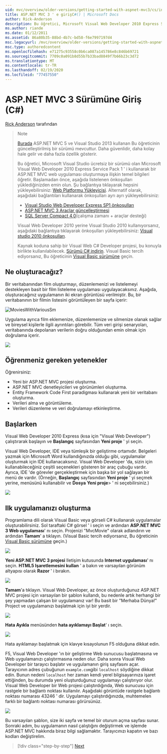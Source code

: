 ```yaml
---
uid: mvc/overview/older-versions/getting-started-with-aspnet-mvc3/cs/intro-to-aspnet-mvc-3
title: ASP.NET MVC 3 ' e girişC#() | Microsoft Docs
author: Rick-Anderson
description: Bu öğretici, Microsoft Visual Web Developer 2010 Express Service Pack 1 ' i kullanarak bir ASP.NET MVC web uygulaması oluşturmaya ilişkin temel bilgileri öğretir...
ms.author: riande
ms.date: 01/12/2011
ms.assetid: 86a80b35-88bd-4b7c-bd58-f6e7997197d4
msc.legacyurl: /mvc/overview/older-versions/getting-started-with-aspnet-mvc3/cs/intro-to-aspnet-mvc-3
msc.type: authoredcontent
ms.openlocfilehash: e71275c93558c0b6ca087a145786e8c846b69721
ms.sourcegitcommit: 7709c0a091b8d55b7b33bad8849f7b66b23c3d72
ms.translationtype: MT
ms.contentlocale: tr-TR
ms.lasthandoff: 02/19/2020
ms.locfileid: "77457550"
---
```

# <a name="intro-to-aspnet-mvc-3-c"></a>ASP.NET MVC 3 Sürümüne Giriş (C#)

[Rick Anderson](https://twitter.com/RickAndMSFT) tarafından

> > [!NOTE]
> > [Burada](../../../getting-started/introduction/getting-started.md) ASP.NET MVC 5 ve Visual Studio 2013 kullanan Bu öğreticinin güncelleştirilmiş bir sürümü mevcuttur. Daha güvenlidir, daha kolay hale gelir ve daha fazla özellik gösterir.
> 
> 
> Bu öğretici, Microsoft Visual Studio ücretsiz bir sürümü olan Microsoft Visual Web Developer 2010 Express Service Pack 1 ' i kullanarak bir ASP.NET MVC web uygulaması oluşturmaya ilişkin temel bilgileri öğretir. Başlamadan önce, aşağıda listelenen önkoşulları yüklediğinizden emin olun. Şu bağlantıya tıklayarak hepsini yükleyebilirsiniz: [Web Platformu Yükleyicisi](https://www.microsoft.com/web/gallery/install.aspx?appid=VWD2010SP1Pack). Alternatif olarak, aşağıdaki bağlantıları kullanarak önkoşulları ayrı ayrı yükleyebilirsiniz:
> 
> - [Visual Studio Web Developer Express SP1 önkoşulları](https://www.microsoft.com/web/gallery/install.aspx?appid=VWD2010SP1Pack)
> - [ASP.NET MVC 3 Araçlar güncelleştirmesi](https://www.microsoft.com/web/gallery/install.aspx?appsxml=&amp;appid=MVC3)
> - [SQL Server Compact 4,0](https://www.microsoft.com/web/gallery/install.aspx?appid=SQLCE;SQLCEVSTools_4_0)(çalışma zamanı + araçlar desteği)
> 
> Visual Web Developer 2010 yerine Visual Studio 2010 kullanıyorsanız, aşağıdaki bağlantıya tıklayarak önkoşulları yükleyebilirsiniz: [Visual studio 2010 önkoşulları](https://www.microsoft.com/web/gallery/install.aspx?appsxml=&amp;appid=VS2010SP1Pack).
> 
> Kaynak koduna sahip bir Visual Web C# Developer projesi, bu konuyla birlikte kullanılabilecek. [Sürümü C# indirin](https://code.msdn.microsoft.com/Introduction-to-MVC-3-10d1b098). Visual Basic tercih ediyorsanız, Bu öğreticinin [Visual Basic sürümüne](../vb/intro-to-aspnet-mvc-3.md) geçin.

## <a name="what-youll-build"></a>Ne oluşturacağız?

Bir veritabanından film oluşturmayı, düzenlemenizi ve listelemeyi destekleyen basit bir film listeleme uygulaması uygulayacaksınız. Aşağıda, oluşturacağınız uygulamanın iki ekran görüntüsü verilmiştir. Bu, bir veritabanının bir filmin listesini görüntüleyen bir sayfa içerir:

![MoviesWithVariousSm](intro-to-aspnet-mvc-3/_static/image1.png)

Uygulama ayrıca film eklemenize, düzenlemenize ve silmenize olanak sağlar ve bireysel kişilerle ilgili ayrıntıları görebilir. Tüm veri girişi senaryoları, veritabanında depolanan verilerin doğru olduğundan emin olmak için doğrulama içerir.

![](intro-to-aspnet-mvc-3/_static/image2.png)

## <a name="skills-youll-learn"></a>Öğrenmeniz gereken yetenekler

Öğrenirsiniz:

- Yeni bir ASP.NET MVC projesi oluşturma.
- ASP.NET MVC denetleyicileri ve görünümleri oluşturma.
- Entity Framework Code First paradigması kullanarak yeni bir veritabanı oluşturma.
- Verileri alma ve görüntüleme.
- Verileri düzenleme ve veri doğrulamayı etkinleştirme.

## <a name="getting-started"></a>Başlarken

Visual Web Developer 2010 Express (kısa için "Visual Web Developer") çalıştırarak başlayın ve **Başlangıç** sayfasından **Yeni proje** ' yi seçin.

Visual Web Developer, IDE veya tümleşik bir geliştirme ortamıdır. Belgeleri yazmak için Microsoft Word kullandığınızda olduğu gibi, uygulamalar oluşturmak için IDE kullanacaksınız. Visual Web Developer 'da, sizin için kullanabileceğiniz çeşitli seçenekleri gösteren bir araç çubuğu vardır. Ayrıca, IDE 'de görevler gerçekleştirmek için başka bir yol sağlayan bir menü de vardır. (Örneğin, **Başlangıç** sayfasından **Yeni proje** ' yi seçmek yerine, menüsünü kullanabilir ve **Dosya** **Yeni proje**&gt; ' ni seçebilirsiniz.)

[![](intro-to-aspnet-mvc-3/_static/image4.png)](intro-to-aspnet-mvc-3/_static/image3.png)

## <a name="creating-your-first-application"></a>Ilk uygulamanızı oluşturma

Programlama dili olarak Visual Basic veya görseli C# kullanarak uygulamalar oluşturabilirsiniz. Sol taraftaki C# görsel ' i seçin ve ardından **ASP.NET MVC 3 Web uygulaması**' nı seçin. Projenizi "MvcMovie" olarak adlandırın ve ardından **Tamam**' a tıklayın. (Visual Basic tercih ediyorsanız, Bu öğreticinin [Visual Basic sürümüne](../vb/intro-to-aspnet-mvc-3.md) geçin.)

![](intro-to-aspnet-mvc-3/_static/image5.png)

**Yeni ASP.NET MVC 3 projesi** Iletişim kutusunda **Internet uygulaması**' nı seçin. **HTML5 Işaretlemesini kullan** ' a bakın ve varsayılan görünüm altyapısı olarak **Razor** ' i bırakın.

![](intro-to-aspnet-mvc-3/_static/image6.png)

**Tamam**'a tıklayın. Visual Web Developer, az önce oluşturduğunuz ASP.NET MVC projesi için varsayılan bir şablon kullandı, bu nedenle artık herhangi bir şey yapmadan çalışan bir uygulamanız var! Bu basit bir "Merhaba Dünya!" Project ve uygulamanızı başlatmak için iyi bir yerdir.

[![](intro-to-aspnet-mvc-3/_static/image8.png)](intro-to-aspnet-mvc-3/_static/image7.png)

**Hata Ayıkla** menüsünden **hata ayıklamayı Başlat**' ı seçin.

![](intro-to-aspnet-mvc-3/_static/image9.png)

Hata ayıklamayı başlatmak için klavye kısayolunun F5 olduğuna dikkat edin.

F5, Visual Web Developer 'ın bir geliştirme Web sunucusu başlatmasına ve Web uygulamanızı çalıştırmasına neden olur. Daha sonra Visual Web Developer bir tarayıcı başlatır ve uygulamanın giriş sayfasını açar. Tarayıcının adres çubuğunun `example.com`gibi `localhost` söydiğine dikkat edin. Bunun nedeni `localhost` her zaman kendi yerel bilgisayarınıza işaret ettiğinden, bu durumda yeni oluşturduğunuz uygulamayı çalıştırıyor olur. Visual Web Developer bir Web projesi çalıştırdığında, Web sunucusu için rastgele bir bağlantı noktası kullanılır. Aşağıdaki görüntüde rastgele bağlantı noktası numarası 43246 ' dir. Uygulamayı çalıştırdığınızda, muhtemelen farklı bir bağlantı noktası numarası görürsünüz.

![](intro-to-aspnet-mvc-3/_static/image10.png)

Bu varsayılan şablon, size iki sayfa ve temel bir oturum açma sayfası sunar. Sonraki adım, bu uygulamanın nasıl çalıştığını değiştirmek ve işlemde ASP.NET MVC hakkında biraz bilgi sağlamaktır. Tarayıcınızı kapatın ve bazı kodları değiştirelim.

> [!div class="step-by-step"]
> [Next](adding-a-controller.md)
